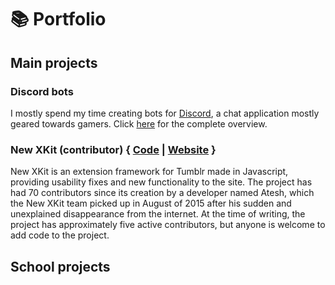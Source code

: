 # 📚 Portfolio
## Main projects
### Discord bots
I mostly spend my time creating bots for [Discord](https://discordapp.com), a chat application mostly geared towards
gamers. Click [here](/bots) for the complete overview.

### New XKit (contributor) { [Code](https://github.com/new-xkit/XKit) | [Website](https://new-xkit-extension.tumblr.com) }
New XKit is an extension framework for Tumblr made in Javascript, providing usability fixes and new functionality to the
site. The project has had 70 contributors since its creation by a developer named Atesh, which the New XKit team
picked up in August of 2015 after his sudden and unexplained disappearance from the internet. At the time of writing,
the project has approximately five active contributors, but anyone is welcome to add code to the project.

## School projects
